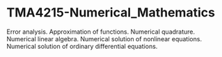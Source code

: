 # TMA4215-Numerical_Mathematics
Error analysis. Approximation of functions. Numerical quadrature. Numerical linear algebra. Numerical solution of nonlinear equations. Numerical solution of ordinary differential equations.
